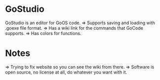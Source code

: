 # GoStudio
GoStudio is an editor for GoOS code.
=> Supports saving and loading with .goexe file format.
=> Has a wiki link for the commands that GoCode supports.
=> Has colors for functions.
# Notes
=> Trying to fix website so you can see the wiki from there.
=> Software is open source, no license at all, do whatever you want with it.
